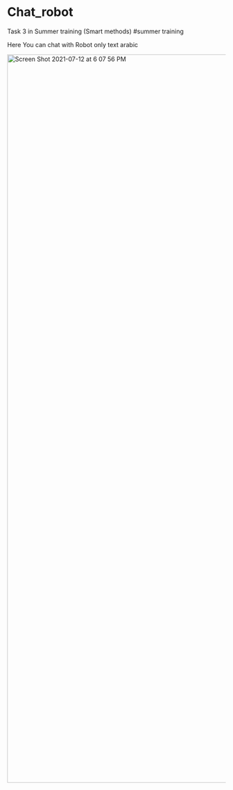# Chat_robot
 Task 3 in Summer training (Smart methods) #summer training

Here You can chat with Robot only text arabic 

<img width="1680" alt="Screen Shot 2021-07-12 at 6 07 56 PM" src="https://user-images.githubusercontent.com/74681807/125311676-3fa12380-e33c-11eb-874d-89eca147616b.png">

